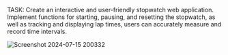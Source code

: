 TASK:
Create an interactive and user-friendly stopwatch web application.
Implement functions for starting, pausing, and resetting the stopwatch, as well as tracking and displaying lap times, users can accurately measure and record time intervals.

![Screenshot 2024-07-15 200332](https://github.com/user-attachments/assets/55d27bb0-0f60-42fa-aac9-3fae4790df0e)
